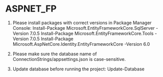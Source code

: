# ASPNET_FP

1. Please install packages with correct versions in Package Manager Console:
Install-Package Microsoft.EntityFrameworkCore.SqlServer -Version 7.0.5
Install-Package Microsoft.EntityFrameworkCore.Tools -Version 7.0.5
Install-Package Microsoft.AspNetCore.Identity.EntityFrameworkCore -Version 6.0

2. Please make sure the database name of ConnectionStrings/appsettings.json is case-sensitive.

3. Update database before running the project:
Update-Database
